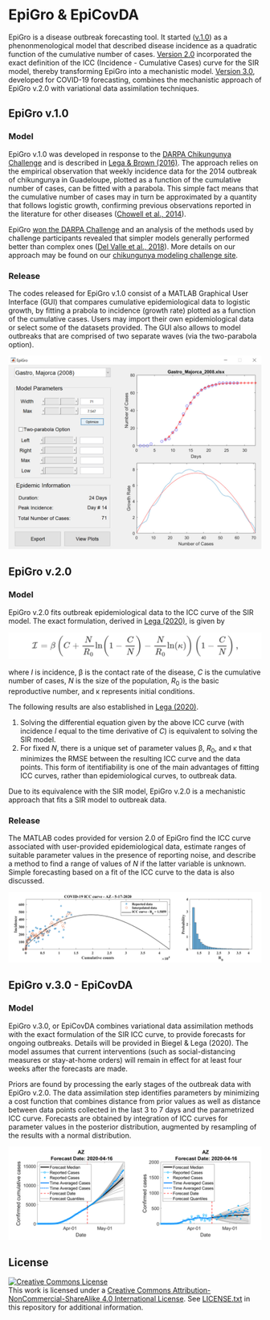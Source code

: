 # EpiGro & EpiCovDA

EpiGro is a disease outbreak forecasting tool. It started ([v.1.0](#epigro-v10)) as a phenonmenological model that described disease incidence as a quadratic function of the cumulative number of cases. [Version 2.0](#epigro-v20) incorporated the exact definition of the ICC (Incidence - Cumulative Cases) curve for the SIR model, thereby transforming EpiGro into a mechanistic model. [Version 3.0](#epigro-v30---epicovda), developed for COVID-19 forecasting, combines the mechanistic approach of EpiGro v.2.0 with variational data assimilation techniques.

## EpiGro v.1.0
### Model
EpiGro v.1.0 was developed in response to the [DARPA Chikungunya Challenge](https://www.innocentive.com/ar/challenge/9933617) and is described in [Lega & Brown (2016)](http://dx.doi.org/10.1016/j.epidem.2016.10.002). The approach relies on the empirical observation that weekly incidence data for the 2014 outbreak of chikungunya in Guadeloupe, plotted as a function of the cumulative number of cases, can be fitted with a parabola. This simple fact means that the cumulative number of cases may in turn be approximated by a quantity that follows logistic growth, confirming previous observations reported in the literature for other diseases ([Chowell et al., 2014](https://doi.org/10.1371/currents.outbreaks.b4690859d91684da963dc40e00f3da81)).

EpiGro [won the DARPA Challenge](https://www.darpa.mil/news-events/2015-05-27) and an analysis of the methods used by challenge participants revealed that simpler models generally performed better than complex ones ([Del Valle et al., 2018](http://dx.doi.org/10.1186/s12879-018-3124-7)). More details on our approach may be found on our [chikungunya modeling challenge site](http://www.u.arizona.edu/~lega/CHIK_Site/CHIK_Challenge.html).

### Release
The codes released for EpiGro v.1.0 consist of a MATLAB Graphical User Interface (GUI) that compares cumulative epidemiological data to logistic growth, by fitting a prabola to incidence (growth rate) plotted as a function of the cumulative cases. Users may import their own epidemiological data or select some of the datasets provided. The GUI also allows to model outbreaks that are comprised of two separate waves (via the two-parabola option).

![EpiGro GUI](./EpiGro_GUI.jpg)

## EpiGro v.2.0
### Model
EpiGro v.2.0 fits outbreak epidemiological data to the ICC curve of the SIR model. The exact formulation, derived in [Lega (2020)](http://arxiv.org/abs/2005.08134), is given by

![](./ICC_Curve_Eq.png)

where *I* is incidence, &beta; is the contact rate of the disease, *C* is the cumulative number of cases, *N* is the size of the population, *R*<sub>0</sub> is the basic reproductive number, and &kappa; represents initial conditions. 

The following results are also established in <a href="http://arxiv.org/abs/2005.08134">Lega (2020)</a>.

1. Solving the differential equation given by the above ICC curve (with incidence *I* equal to the time derivative of *C*) is equivalent to solving the SIR model.
2. For fixed *N*, there is a unique set of parameter values &beta;, *R*<sub>0</sub>, and &kappa; that minimizes the RMSE between the resulting ICC curve and the data points. This form of itentifiability is one of the main advantages of fitting ICC curves, rather than epidemiological curves, to outbreak data.

Due to its equivalence with the SIR model, EpiGro v.2.0 is a mechanistic approach that fits a SIR model to outbreak data.

### Release
The MATLAB codes provided for version 2.0 of EpiGro find the ICC curve associated with user-provided epidemiological data, estimate ranges of suitable parameter values in the presence of reporting noise, and describe a method to find a range of values of *N* if the latter variable is unknown. Simple forecasting based on a fit of the ICC curve to the data is also discussed.

![ICC curve for the COVID-19 outbreak in Arizona](./EpiGro_v2.png)

## EpiGro v.3.0 - EpiCovDA
### Model
EpiGro v.3.0, or EpiCovDA combines variational data assimilation methods with the exact formulation of the SIR ICC curve, to provide forecasts for ongoing outbreaks. Details will be provided in Biegel & Lega (2020). The model assumes that current interventions (such as social-distancing measures or stay-at-home orders) will remain in effect for at least four weeks after the forecasts are made.

Priors are found by processing the early stages of the outbreak data with EpiGro v.2.0. The data assimilation step identifies parameters by minimizing a cost function that combines distance from prior values as well as distance between data points collected in the last 3 to 7 days and the parametrized ICC curve. Forecasts are obtained by integration of ICC curves for parameter values in the posterior distribution, augmented by resampling of the results with a normal distribution.

![EpiCovDA April 16 forecasts for the COVID-19 outbreak in Arizona](./EpiCovDA.png)


## License
<a rel="license" href="http://creativecommons.org/licenses/by-nc-sa/4.0/"><img alt="Creative Commons License" style="border-width:0" src="https://i.creativecommons.org/l/by-nc-sa/4.0/88x31.png" /></a><br />This work is licensed under a <a rel="license" href="http://creativecommons.org/licenses/by-nc-sa/4.0/">Creative Commons Attribution-NonCommercial-ShareAlike 4.0 International License</a>.
See [LICENSE.txt](https://github.com/JocelineLega/EpiGro/blob/master/LICENSE.txt) in this repository for additional information.
